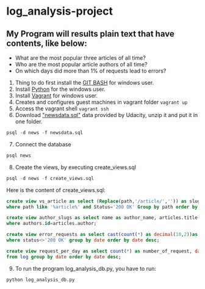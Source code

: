# log_analysis-project
## My Program will results plain text that have contents, like below:
- What are the most popular three articles of all time?
- Who are the most popular article authors of all time?
- On which days did more than 1% of requests lead to errors?

1. Thing to do first install the [GIT BASH](https://gitforwindows.org/) for windows user.
2. Install [Python](https://www.python.org/) for the windows user.
3. Install [Vagrant](https://www.vagrantup.com/downloads.html) for windows user.
4. Creates and configures guest machines in vagrant folder
``` vagrant up ```
5. Access the vagrant shell
``` vagrant ssh ```
6. Download ["newsdata.sql"](https://d17h27t6h515a5.cloudfront.net/topher/2016/August/57b5f748_newsdata/newsdata.zip) data provided by Udacity, unzip it and put it in one folder.
```sql 
psql -d news -f newsdata.sql
``` 
7. Connect the database 
```sql
psql news 
```
8. Create the views, by executing create_views.sql
```sql
psql -d news -f create_views.sql
```

Here is the content of create_views.sql:
```sql
create view vs_article as select (Replace(path,'/article/','')) as slug_path, (count(*)) as total_visits from log 
where path like '%article%' and Status='200 OK' Group by path order by total_visits desc;
```

```sql
create view author_slugs as select name as author_name, articles.title ,articles.slug from authors,articles 
where authors.id=articles.author;
```

```sql
create view error_requests as select cast(count(*) as decimal(10,2))as error_req, date(time) as date from log 
where status<>'200 OK' group by date order by date desc;
```

```sql
create view request_per_day as select count(*) as number_of_request, date(time) as date 
from log group by date order by date desc;
```

9. To run the program log_analysis_db.py, you have to run:
```git
python log_analysis_db.py
```
